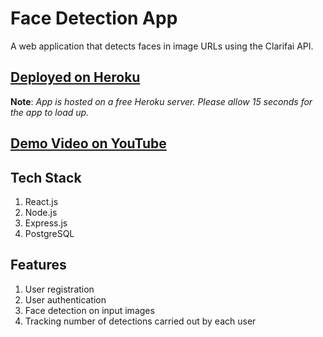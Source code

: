 # Face Detection App

A web application that detects faces in image URLs using the Clarifai API.

## [Deployed on Heroku](https://face-detect-app000.herokuapp.com/)
**Note**: *App is hosted on a free Heroku server. Please allow 15 seconds for the app to load up.*

## [Demo Video on YouTube](https://youtu.be/O0m4-XAYddw)

## Tech Stack
1. React.js
2. Node.js
2. Express.js
4. PostgreSQL  

## Features
1. User registration
2. User authentication
3. Face detection on input images
4. Tracking number of detections carried out by each user


